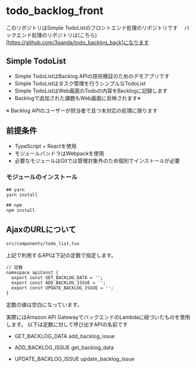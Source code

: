 # todo_backlog_front
このリポジトリはSimple TodoListのフロントエンド処理のリポジトリです　
バックエンド処理のリポジトリは(こちら)[https://github.com/3panda/todo_backlog_back]になります

## Simple TodoList
- Simple TodoListはBacklog APIの技術検証のためのデモアプリです
- Simple TodoListはタスク管理を行うシンプルなTodoList
- Simple TodoListはWeb画面のTodoの内容をBacklogに記録します
- Backlogで追加された課題もWeb画面に反映されます※

※ Backlog APIのユーザーが担当者で且つ未対応の処理に限ります

## 前提条件
- TypeScript + Reactを使用
- モジュールバンドラはWebpackを使用
- 必要なモジュールはGitでは管理対象外のため個別でインストールが必要

### モジュールのインストール
```
## yarn
yarn install

## npm
npm install
```

## AjaxのURLについて

```
src/components/todo_list.tsx
```
上記で利用するAPIは下記の定数で指定します。

```
// 定数
namespace apiConst {
  export const GET_BACKLOG_DATA = '';
  export const ADD_BACKLOG_ISSUE = '';
  export const UPDATE_BACKLOG_ISSUE = '';
}
```
定数の値は空白になっています。

実際にはAmazon API GatewayでバックエンドのLambdaに紐づいたものを使用します。
以下は定数に対して呼び出すAPIの名前です

- GET_BACKLOG_DATA
add_backlog_issue

- ADD_BACKLOG_ISSUE
get_backlog_data

- UPDATE_BACKLOG_ISSUE
update_backlog_issue
